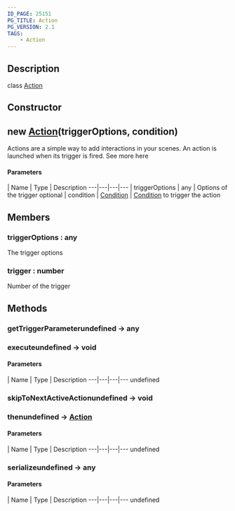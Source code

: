 ```yaml
---
ID_PAGE: 25151
PG_TITLE: Action
PG_VERSION: 2.1
TAGS:
    - Action
---
```

## Description

class [Action](/classes/2.4/Action)



## Constructor

## new [Action](/classes/2.4/Action)(triggerOptions, condition)

Actions are a simple way to add interactions in your scenes. An action is launched when its trigger is fired.
See more here

#### Parameters
 | Name | Type | Description
---|---|---|---
 | triggerOptions | any |    Options of the trigger
optional | condition | [Condition](/classes/2.4/Condition) |    [Condition](/classes/2.4/Condition) to trigger the action
## Members

### triggerOptions : any

The trigger options

### trigger : number

Number of the trigger

## Methods

### getTriggerParameterundefined &rarr; any


### executeundefined &rarr; void



#### Parameters
 | Name | Type | Description
---|---|---|---
undefined
### skipToNextActiveActionundefined &rarr; void


### thenundefined &rarr; [Action](/classes/2.4/Action)



#### Parameters
 | Name | Type | Description
---|---|---|---
undefined
### serializeundefined &rarr; any



#### Parameters
 | Name | Type | Description
---|---|---|---
undefined
